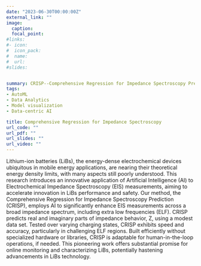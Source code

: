 ```yaml
---
date: "2023-06-30T00:00:00Z"
external_link: ""
image:
  caption: 
  focal_point: 
#links:
#- icon: 
#  icon_pack: 
#  name: 
#  url: 
#slides: 


summary: CRISP--Comprehensive Regression for Impedance Spectroscopy Prediction over ELF Regions using AI
tags:
- AutoML
- Data Analytics
- Model visualization
- Data-centric AI

title: Comprehensive Regression for Impedance Spectroscopy
url_code: ""
url_pdf: ""
url_slides: ""
url_video: ""
---
```

Lithium-ion batteries (LiBs), the energy-dense electrochemical devices ubiquitous in mobile energy applications, are nearing their theoretical energy density limits, with many aspects still poorly understood. This research introduces an innovative application of Artificial Intelligence (AI) to Electrochemical Impedance Spectroscopy (EIS) measurements, aiming to accelerate innovation in LiBs performance and safety. Our method, the Comprehensive Regression for Impedance Spectroscopy Prediction (CRISP), employs AI to significantly enhance EIS measurements across a broad impedance spectrum, including extra low frequencies (ELF). CRISP predicts real and imaginary parts of impedance behavior, Z, using a modest data set. Tested over varying charging states, CRISP exhibits speed and accuracy, particularly in challenging ELF regions. Built efficiently without specialized hardware or libraries, CRISP is adaptable for human-in-the-loop operations, if needed. This pioneering work offers substantial promise for online monitoring and characterizing LiBs, potentially hastening advancements in LiBs technology.